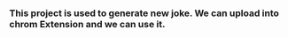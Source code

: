 ### This project is used to generate new joke. We can upload into chrom Extension and we can use it.
